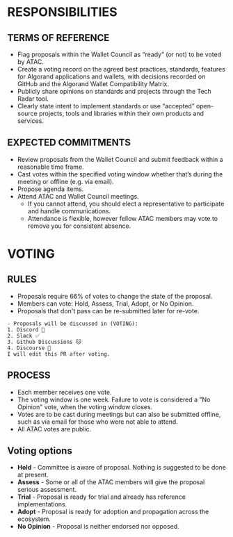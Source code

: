 # RESPONSIBILITIES

## TERMS OF REFERENCE
- Flag proposals within the Wallet Council as “ready” (or not) to be voted by ATAC.
- Create a voting record on the agreed best practices, standards, features for Algorand
applications and wallets, with decisions recorded on GitHub and the Algorand Wallet
Compatibility Matrix.
- Publicly share opinions on standards and projects through the Tech Radar tool.
- Clearly state intent to implement standards or use “accepted” open-source projects, tools
and libraries within their own products and services.
## EXPECTED COMMITMENTS
- Review proposals from the Wallet Council and submit feedback within a reasonable time
frame.
- Cast votes within the specified voting window whether that’s during the meeting or
offline (e.g. via email).
- Propose agenda items.
- Attend ATAC and Wallet Council meetings.
    - If you cannot attend, you should elect a representative to participate and handle
communications.
    - Attendance is flexible, however fellow ATAC members may vote to remove you
for consistent absence.

# VOTING

## RULES
- Proposals require 66% of votes to change the state of the
proposal.
- Members can vote: Hold, Assess, Trial, Adopt,
or No Opinion.
- Proposals that don't pass can be re-submitted later for
re-vote.
```
- Proposals will be discussed in (VOTING):
1. Discord 🐢
2. Slack ✅
3. Github Discussions 🐱
4. Discourse 📖
I will edit this PR after voting.
```
## PROCESS
- Each member receives one vote.
- The voting window is one week. Failure to vote is considered
a "No Opinion" vote, when the voting window closes.
- Votes are to be cast during meetings but can also be
submitted offline, such as via email for those who were not
able to attend.
- All ATAC votes are public.

## Voting options
- **Hold** - Committee is aware of proposal.
Nothing is suggested to be done at present.
- **Assess** - Some or all of the ATAC members will
give the proposal serious assessment.
- **Trial** - Proposal is ready for trial and already
has reference implementations.
- **Adopt** - Proposal is ready for adoption and
propagation across the ecosystem.
- **No Opinion** - Proposal is neither endorsed nor
opposed.
